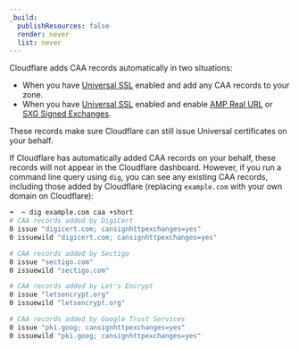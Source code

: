 ```yaml
---
_build:
  publishResources: false
  render: never
  list: never
---
```


Cloudflare adds CAA records automatically in two situations:

- When you have [Universal SSL](/ssl/edge-certificates/universal-ssl/) enabled and add any CAA records to your zone.
- When you have [Universal SSL](/ssl/edge-certificates/universal-ssl/) enabled and enable [AMP Real URL](/speed/optimization/other/amp-real-ulr/) or [SXG Signed Exchanges](/speed/optimization/other/signed-exchanges/).

These records make sure Cloudflare can still issue Universal certificates on your behalf.

If Cloudflare has automatically added CAA records on your behalf, these records will not appear in the Cloudflare dashboard. However, if you run a command line query using `dig`, you can see any existing CAA records, including those added by Cloudflare (replacing `example.com` with your own domain on Cloudflare):

```bash
➜  ~ dig example.com caa +short
# CAA records added by DigiCert
0 issue "digicert.com; cansignhttpexchanges=yes"
0 issuewild "digicert.com; cansignhttpexchanges=yes"

# CAA records added by Sectigo
0 issue "sectigo.com"
0 issuewild "sectigo.com"

# CAA records added by Let's Encrypt
0 issue "letsencrypt.org"
0 issuewild "letsencrypt.org"

# CAA records added by Google Trust Services
0 issue "pki.goog; cansignhttpexchanges=yes"
0 issuewild "pki.goog; cansignhttpexchanges=yes"
```